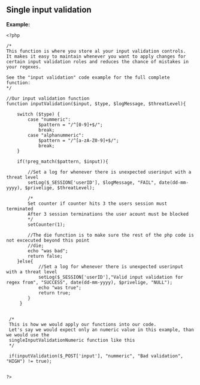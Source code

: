 
Single input validation
-------

**Example:**

    <?php
	
	/*
	This function is where you store al your input validation controls. 
	It makes it easy to maintain whenever you want to apply changes for 
	certain input validation roles and reduces the chance of mistakes in your regexes.
	
	See the "input validation" code example for the full complete function:
	*/
	
	//Our input validation function
	function inputValidation($input, $type, $logMessage, $threatLevel){
	
		switch ($type) {
			case "nummeric":
				$pattern = "/^[0-9]+$/";
				break;
			case "alphanummeric":
				$pattern = "/^[a-zA-Z0-9]+$/";
				break;
		}
	
		if(!preg_match($pattern, $input)){
	
			//Set a log for whenever there is unexpected userinput with a threat level
			setLog($_SESSION['userID'], $logMessage, "FAIL", date(dd-mm-yyyy), $privelige, $threatLevel);

			/*
			Set counter if counter hits 3 the users session must terminated
			After 3 session terminations the user acount must be blocked
			*/			
			setCounter(1);
		
			//The die function is to make sure the rest of the php code is not excecuted beyond this point
			//die;
			echo "was bad";
			return false;
		}else{
				//Set a log for whenever there is unexpected userinput with a threat level
				setLog($_SESSION['userID'],"Valid input validation for regex from", "SUCCESS", date(dd-mm-yyyy), $privelige, "NULL");
				echo "was true";
				return true;
			}
		 }
    
     
     /*
     This is how we would apply our functions into our code.
	 Let's say we would expect only an numeric value in this example, than we would use the 
	 singleInputValidationNumeric function like this
	 */
	 
	 if(inputValidation($_POST['input'], "nummeric", "Bad validation",  "HIGH") != true);
	 
     
	?>